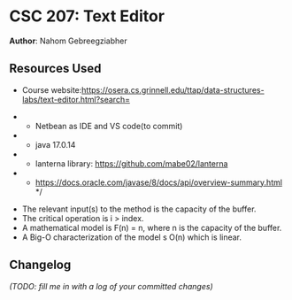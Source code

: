 # CSC 207: Text Editor

**Author**: Nahom Gebreegziabher

## Resources Used
- Course website:https://osera.cs.grinnell.edu/ttap/data-structures-labs/text-editor.html?search=
 * - Netbean as IDE and VS code(to commit)
 * - java 17.0.14
 * - lanterna library: https://github.com/mabe02/lanterna
 * - https://docs.oracle.com/javase/8/docs/api/overview-summary.html
 */


- The relevant input(s) to the method is the capacity of the buffer.
- The critical operation is i > index.
- A mathematical model is F(n) = n, where n is the capacity of the buffer.
- A Big-O characterization of the model s O(n) which is linear.

## Changelog

_(TODO: fill me in with a log of your committed changes)_
